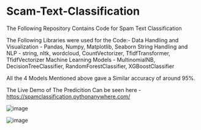 # Scam-Text-Classification

The Following Repository Contains Code for Spam Text Classification 

The Following Libraries were used for the Code:-
Data Handling and Visualization - Pandas, Numpy, Matplotlib, Seaborn
String Handling and NLP - string, nltk, wordcloud, CountVectorizer, TfidfTransformer, TfidfVectorizer
Machine Learning Models - MultinomialNB, DecisionTreeClassifier, RandomForestClassifier, XGBoostClassifier

All the 4 Models Mentioned above gave a Similar accuracy of around 95%. 

The Live Demo of The Predicition Can be seen here - https://spamclassification.pythonanywhere.com/

![image](https://github.com/user-attachments/assets/d7d004d9-d276-4df0-ac12-de885f239357)

![image](https://github.com/user-attachments/assets/238aacd8-3112-4cec-95e7-d8edda0fa2c0)
